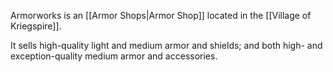 Armorworks is an [[Armor Shops|Armor Shop]] located in the [[Village of Kriegspire]].

It sells high-quality light and medium armor and shields; and both high- and exception-quality medium armor and accessories.

